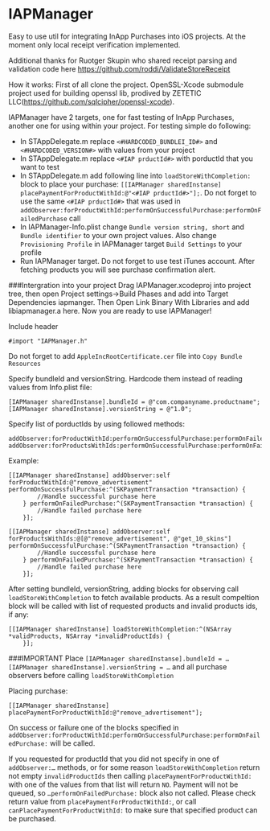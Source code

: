 IAPManager
==========

Easy to use util for integrating InApp Purchases into iOS projects.
At the moment only local receipt verification implemented.

Additional thanks for Ruotger Skupin who shared receipt parsing and validation code here https://github.com/roddi/ValidateStoreReceipt

How it works:
First of all clone the project. OpenSSL-Xcode submodule project used for building openssl lib, prodived by ZETETIC LLC(https://github.com/sqlcipher/openssl-xcode).

IAPManager have 2 targets, one for fast testing of InApp Purchases, another one for using within your project.
For testing simple do following:
- In STAppDelegate.m replace ```<#HARDCODED_BUNDLEI_ID#>``` and ```<#HARDCODED_VERSION#>``` with values from your project
- In STAppDelegate.m replace ```<#IAP prductId#>``` with porductId that you want to test
- In STAppDelegate.m add following line into ```loadStoreWithCompletion:``` block to place your purchase: ```[[IAPManager sharedInstanse] placePaymentForProductWithId:@"<#IAP prductId#>"];```. Do not forget to use the same ```<#IAP prductId#>``` that was used in ```addObserver:forProductWithId:performOnSuccessfulPurchase:performOnFailedPurchase``` call
- In IAPManager-Info.plist change ```Bundle version string, short``` and ```Bundle identifier``` to your own project values. Also change ```Provisioning Profile``` in IAPManager target ```Build Settings``` to your profile
- Run IAPManager target. Do not forget to use test iTunes account. After fetching products you will see purchase confirmation alert.

###Intergration into your project
Drag IAPManager.xcodeproj into project tree, then open Project settings->Build Phases and add into Target Dependencies iapmanger. Then Open Link Binary With Libraries and add libiapmanager.a here.
Now you are ready to use IAPManager!

Include header
```
#import "IAPManager.h"
```

Do not forget to add ```AppleIncRootCertificate.cer``` file into ```Copy Bundle Resources```

Specify bundleId and versionString. Hardcode them instead of reading values from Info.plist file:
```
[IAPManager sharedInstanse].bundleId = @"com.companyname.productname";
[IAPManager sharedInstanse].versionString = @"1.0";
```
Specify list of porductIds by using followed methods:
```
addObserver:forProductWithId:performOnSuccessfulPurchase:performOnFailedPurchase:
addObserver:forProductsWithIds:performOnSuccessfulPurchase:performOnFailedPurchase:
```
Example:
```
[[IAPManager sharedInstanse] addObserver:self forProductWithId:@"remove_advertisement" performOnSuccessfulPurchase:^(SKPaymentTransaction *transaction) {
        //Handle successful purchase here
    } performOnFailedPurchase:^(SKPaymentTransaction *transaction) {
        //Handle failed purchase here
    }];
```    
```
[[IAPManager sharedInstanse] addObserver:self forProductsWithIds:@[@"remove_advertisement", @"get_10_skins"] performOnSuccessfulPurchase:^(SKPaymentTransaction *transaction) {
        //Handle successful purchase here
    } performOnFailedPurchase:^(SKPaymentTransaction *transaction) {
        //Handle failed purchase here
    }];
```
After setting bundleId, versionString, adding blocks for observing call ```loadStoreWithCompletion``` to fetch available products. As a result compeltion block will be called with list of requested products and invalid products ids, if any:
```
[[IAPManager sharedInstanse] loadStoreWithCompletion:^(NSArray *validProducts, NSArray *invalidProductIds) {
    }];
```
###IMPORTANT
Place
```[IAPManager sharedInstanse].bundleId = …```
```[IAPManager sharedInstanse].versionString = …```
and all purchase observers before calling ```loadStoreWithCompletion```

Placing purchase:
```
[[IAPManager sharedInstanse] placePaymentForProductWithId:@"remove_advertisement"];
```
On success or failure one of the blocks specified in ```addObserver:forProductWithId:performOnSuccessfulPurchase:performOnFailedPurchase:``` will be called.

If you requested for productId that you did not specify in one of ```addObserver:…``` methods, or for some reason ```loadStoreWithCompletion``` return not empty ```invalidProductIds``` then calling ```placePaymentForProductWithId:``` with one of the values from that list will return ```NO```. Payment will not be queued, so ```…performOnFailedPurchase:``` block also not called.
Please check return value from ```placePaymentForProductWithId:```, or call ```canPlacePaymentForProductWithId:``` to make sure that specified product can be purchased.
